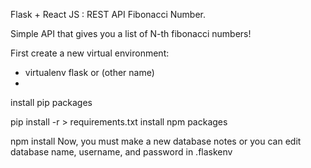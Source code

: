 Flask + React JS : REST API Fibonacci Number.

Simple API that gives you a list of N-th fibonacci numbers!

First create a new virtual environment:
  - virtualenv flask or (other name)
  - 


install pip packages

pip install -r > requirements.txt
install npm packages

npm install
Now, you must make a new database notes or you can edit database name, username, and password in .flaskenv
